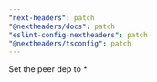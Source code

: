 ```yaml
---
"next-headers": patch
"@nextheaders/docs": patch
"eslint-config-nextheaders": patch
"@nextheaders/tsconfig": patch
---
```


Set the peer dep to \*
